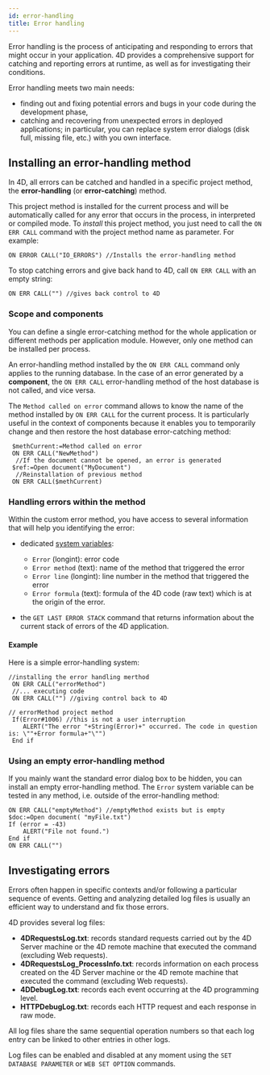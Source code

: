 ```yaml
---
id: error-handling
title: Error handling
---
```


Error handling is the process of anticipating and responding to errors that might occur in your application. 4D provides a comprehensive support for catching and reporting errors at runtime, as well as for investigating their conditions. 

Error handling meets two main needs:

- finding out and fixing potential errors and bugs in your code during the development phase,
- catching and recovering from unexpected errors in deployed applications; in particular, you can replace system error dialogs (disk full, missing file, etc.) with you own interface. 

## Installing an error-handling method

In 4D, all errors can be catched and handled in a specific project method, the **error-handling** (or **error-catching**) method.

This project method is installed for the current process and will be automatically called for any error that occurs in the process, in interpreted or compiled mode. To *install* this project method, you just need to call the `ON ERR CALL` command with the project method name as parameter. For example:

```
ON ERROR CALL("IO_ERRORS") //Installs the error-handling method
```

To stop catching errors and give back hand to 4D, call `ON ERR CALL` with an empty string:
```
ON ERR CALL("") //gives back control to 4D
```

### Scope and components

You can define a single error-catching method for the whole application or different methods per application module. However, only one method can be installed per process.

An error-handling method installed by the `ON ERR CALL` command only applies to the running database. In the case of an error generated by a **component**, the `ON ERR CALL` error-handling method of the host database is not called, and vice versa. 

The  `Method called on error` command allows to know the name of the method installed by `ON ERR CALL` for the current process. It is particularly useful in the context of components because it enables you to temporarily change and then restore the host database error-catching method:

```
 $methCurrent:=Method called on error
 ON ERR CALL("NewMethod")
  //If the document cannot be opened, an error is generated
 $ref:=Open document("MyDocument")
  //Reinstallation of previous method
 ON ERR CALL($methCurrent)

```

### Handling errors within the method

Within the custom error method, you have access to several information that will help you identifying the error:

- dedicated [system variables](Concepts/system-variables.md):

  - `Error` (longint): error code
  - `Error method` (text): name of the method that triggered the error
  - `Error line` (longint): line number in the method that triggered the error
  - `Error formula` (text): formula of the 4D code (raw text) which is at the origin of the error. 
  
- the `GET LAST ERROR STACK` command that returns information about the current stack of errors of the 4D application. 


#### Example

Here is a simple error-handling system:

```
//installing the error handling merthod
 ON ERR CALL("errorMethod")
 //... executing code
 ON ERR CALL("") //giving control back to 4D
```

```
// errorMethod project method
 If(Error#1006) //this is not a user interruption
    ALERT("The error "+String(Error)+" occurred. The code in question is: \""+Error formula+"\"")
 End if
```

### Using an empty error-handling method

If you mainly want the standard error dialog box to be hidden, you can install an empty error-handling method. The `Error` system variable can be tested in any method, i.e. outside of the error-handling method:

```
ON ERR CALL("emptyMethod") //emptyMethod exists but is empty
$doc:=Open document( "myFile.txt")
If (error = -43)
	ALERT("File not found.")
End if
ON ERR CALL("")

```


## Investigating errors

Errors often happen in specific contexts and/or following a particular sequence of events. Getting and analyzing detailed log files is usually an efficient way to understand and fix those errors.

4D provides several log files:

- **4DRequestsLog.txt**: records standard requests carried out by the 4D Server machine or the 4D remote machine that executed the command (excluding Web requests). 
- **4DRequestsLog_ProcessInfo.txt**: records information on each process created on the 4D Server machine or the 4D remote machine that executed the command (excluding Web requests).
- **4DDebugLog.txt**: records each event occurring at the 4D programming level.
- **HTTPDebugLog.txt**: records each HTTP request and each response in raw mode.

All log files share the same sequential operation numbers so that each log entry can be linked to other entries in other logs. 

Log files can be enabled and disabled at any moment using the `SET DATABASE PARAMETER` or `WEB SET OPTION` commands. 
